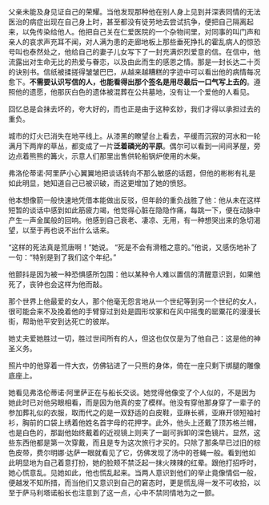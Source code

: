 父亲未能及身见证自己的荣耀。当他发现那种他在别人身上见到并深表同情的无法医治的病症出现在自己身上时，甚至都没有徒劳地去尝试抗争，便把自己隔离起来，以免传染给他人。他把自己关在仁爱医院的一个杂物间里，对同事的叫门声和亲人的哀求声充耳不闻，对人满为患的走廊地板上那些垂死挣扎的霍乱病人的惊恐号叫也泰然处之，他给自己的妻子儿女写下了一封充满炽烈爱意的信。在信中，他流露出对生命无比的热爱与眷恋，以及由此而生的感恩之情。那是一封长达二十页的诀别书。信纸被揉搓得皱皱巴巴，从越来越糟糕的字迹中可以看出他的病情每况愈下。**不需要认识写信的人，也能看得出那个签名是用尽最后一口气写上去的**。遵照他的遗愿，他那灰白色的遗体被混葬在公共墓地，没有让一个爱他的人看见。  

回忆总是会抹去坏的，夸大好的，而也正是由于这种玄妙，我们才得以承担过去的重负。 
 


城市的灯火已消失在地平线上。从漆黑的瞭望台上看去，平缓而沉寂的河水和一轮满月下两岸的草丛，都变成了一片**泛着磷光的平原**。偶尔可以看到一间间茅屋，旁边点着熊熊的篝火，示意人们那里出售供轮船锅炉使用的木柴。  

弗洛伦蒂诺·阿里萨小心翼翼地把谈话转向不那么敏感的话题，但他的彬彬有礼是如此明显，她知道自己已被识破，而这更增加了她的愤怒。  

他本想像箭一般快速地凭借本能做出反驳，但年龄的重负战胜了他：他从未在这样短暂的谈话中感到如此筋疲力竭，他觉得心脏在隐隐作痛，每跳一下，便在动脉中产生一声金属般的回响。他感到自己衰老、凄凉、无用，有一种想哭出来的急切渴望，以至于再也说不出什么话来。  

“这样的死法真是荒唐啊！”她说。 “死是不会有滑稽之意的。”他说，又感伤地补了一句：“特别是到了我们这个年纪。”  

他颤抖是因为被一种恐惧感所包围：他以某种令人难以置信的清醒意识到，如果他死了，丧钟也会这样为他而敲。  

那个世界上他最爱的女人，那个他毫无怨言地从一个世纪等到另一个世纪的女人，很可能会来不及挽着他的手臂穿过到处是圆形坟冢和在风中摇曳的罂粟花的漫漫长街，帮助他平安到达死亡的彼岸。  

她丈夫爱她胜过一切，胜过世间所有的人，但这也仅仅是为了他自己：这是他的神圣义务。  

照片中的他穿着一件大衣，仿佛钻进了一只熊的身体，倚在一座只剩下绑腿的雕像底座上。

她看见弗洛伦蒂诺·阿里萨正在与船长交谈。她觉得他像变了个人似的，不是因为她此时已对他另眼相看，而是因为他真的变了模样。他没有穿他那身穿了一辈子的参加葬礼似的衣服，取而代之的是一双舒适的白皮鞋，亚麻长裤，亚麻开领短袖衬衫，胸前的口袋上绣着他姓名首字母的花押字。此外，他头上还戴了顶苏格兰帽，也是白色的，那副他始终戴着的近视镜上则夹了一副可拆卸的深色镜片。显然，这些东西他都是第一次穿戴，而且是专为这次旅行才买的。只除了那条早已过旧的棕色皮带，费尔明娜·达萨一眼就看见了它，仿佛发现了汤中的苍蝇一般。看到他如此明显地为自己着意打扮，她的脸颊不禁泛起一抹火辣辣的红晕。跟他打招呼时，她心慌意乱。见她如此，他也慌乱起来。当两人意识到他们的举止竟像情侣一般，便越发不知所措，而当他们又意识到自己的窘态时，更是慌乱得一发不可收拾，以至于萨马利塔诺船长也注意到了这一点，心中不禁同情地为之一颤。   

